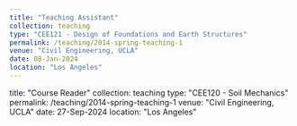 ```yaml
---
title: "Teaching Assistant"
collection: teaching
type: "CEE121 - Design of Foundations and Earth Structures"
permalink: /teaching/2014-spring-teaching-1
venue: "Civil Engineering, UCLA"
date: 08-Jan-2024
location: "Los Angeles"
---
```

title: "Course Reader"
collection: teaching
type: "CEE120 - Soil Mechanics"
permalink: /teaching/2014-spring-teaching-1
venue: "Civil Engineering, UCLA"
date: 27-Sep-2024
location: "Los Angeles"
